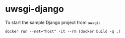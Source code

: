 # uwsgi-django

To start the sample Django project from `uwsgi`:

``` shell
docker run --net="host" -it --rm (docker build -q .)
```

